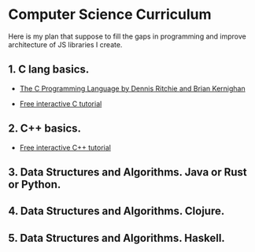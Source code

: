 # Computer Science Curriculum

Here is my plan that suppose to fill the gaps in programming and improve architecture of JS libraries I create.

## 1. C lang basics.

- [The C Programming Language by Dennis Ritchie and Brian Kernighan](http://www2.cs.uregina.ca/~hilder/cs833/Other%20Reference%20Materials/The%20C%20Programming%20Language.pdf)

- [Free interactive C tutorial](https://www.learn-c.org/)

## 2. C++ basics.

- [Free interactive C++ tutorial](https://www.learn-cpp.org/)

## 3. Data Structures and Algorithms. Java or Rust or Python.

## 4. Data Structures and Algorithms. Clojure.

## 5. Data Structures and Algorithms. Haskell.

